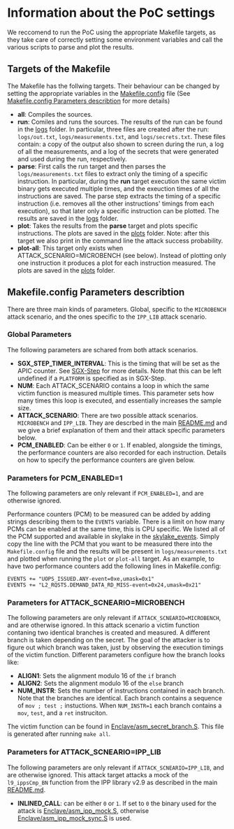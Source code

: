 # Information about the PoC settings

We reccomend to run the PoC using the appropriate Makefile targets, as they take care of correctly setting some environment variables and call the various scripts to parse and plot the results.

## Targets of the Makefile

The Makefile has the follwing targets. Their behaviour can be changed by setting the appropriate variables in the [Makefile.config](Makefile.config) file (See [Makefile.config Parameters describtion](#config_parameters) for more details)

- **all**: Compiles the sources.
- **run**: Comiles and runs the sources. The results of the run can be found in the [logs](logs) folder. In particular, three files are created after the run: `logs/out.txt`, `logs/measurements.txt`, and `logs/secrets.txt`. These files contain: a copy of the output also shown to screen during the run, a log of all the measurements, and a log of the secrets that were generated and used during the run, respectively.
- **parse**: First calls the run target and then parses the `logs/measurements.txt` files to extract only the timing of a specific instruction. In particular, during the **run** target execution the same victim binary gets executed multiple times, and the exeuction times of all the instructions are saved. The parse step extracts the timing of a specific instruction (i.e. removes all the other instructions' timings from each execution), so that later only a specific instruction can be plotted. The results are saved in the [logs](logs) folder.
- **plot**: Takes the results from the **parse** target and plots specific instructions. The plots are saved in the [plots](plots) folder. Note: after this target we also print in the command line the attack success probability.
- **plot-all**: This target only exists when ATTACK_SCENARIO=MICROBENCH (see below). Instead of plotting only one instruction it produces a plot for each instruction measured. The plots are saved in the [plots](plots) folder.

<a name="config_parameters"></a>

## Makefile.config Parameters describtion

There are three main kinds of parameters. Global, specific to the `MICROBENCH` attack scenario, and the ones specific to the `IPP_LIB` attack scenario.

### Global Parameters
The following parameters are schared from both attack scenarios.

- **SGX_STEP_TIMER_INTERVAL**: This is the timing that will be set as the APIC counter. See [SGX-Step](https://github.com/jovanbulck/sgx-step) for more details. Note that this can be left undefined if a `PLATFORM` is specified as in SGX-Step.
- **NUM**: Each ATTACK_SCENARIO contains a loop in which the same victim function is measured multiple times. This parameter sets how many times this loop is executed, and essentially increases the sample size.
- **ATTACK_SCENARIO**: There are two possible attack scenarios. `MICROBENCH` and `IPP_LIB`. They are descrbed in the main [README.md](../README.md) and we give a brief explanation of them and their attack specific parameters below.
- **PCM_ENABLED**: Can be either `0` or `1`. If enabled, alongside the timings, the performance counters are also recorded for each instruction. Details on how to specify the performance counters are given below.

### Parameters for PCM_ENABLED=1
The following parameters are only relevant if `PCM_ENABLED=1`, and are otherwise ignored.

Performance counters (PCM) to be measured can be added by adding strings describing them to the `EVENTS` variable. There is a limit on how many PCMs can be enabled at the same time, this is CPU specific. We listed all of the PCM supported and available in skylake in the [skylake_events](skylake_events). Simply copy the line with the PCM that you want to be measured there into the `Makefile.config` file and the results will be present in `logs/measurements.txt` and plotted when running the `plot` or `plot-all` target. As an example, to have two performance counters add the following lines in Makefile.config:

```
EVENTS += "UOPS_ISSUED.ANY-event=0xe,umask=0x1"
EVENTS += "L2_RQSTS.DEMAND_DATA_RD_MISS-event=0x24,umask=0x21"
```

### Parameters for ATTACK_SCNEARIO=MICROBENCH

The following parameters are only relevant if `ATTACK_SCNEARIO=MICROBENCH`, and are otherwise ignored.
In this attack scenario a victim function contaning two identical branches is created and measured.
A different branch is taken depending on the secret.
The goal of the attacker is to figure out which branch was taken, just by observing the execution timings of the victim function.
Different parameters configure how the branch looks like:

- **ALIGN1**: Sets the alignment modulo 16 of the `if` branch
- **ALIGN2**: Sets the alignment modulo 16 of the `else` branch
- **NUM_INSTR**: Sets the number of instructions contained in each branch. Note that the branches are identical. Each branch contains a sequence of `mov ; test ;` instuctions. When `NUM_INSTR=1` each branch contains a `mov`, `test`, and a `ret` instruciton.

The victim function can be found in [Enclave/asm_secret_branch.S](Enclave/asm_secret_branch.S). This file is generated after running `make all`.

### Parameters for ATTACK_SCNEARIO=IPP_LIB
The following parameters are only relevant if `ATTACK_SCNEARIO=IPP_LIB`, and are otherwise ignored.
This attack target attacks a mock of the `l9_ippsCmp_BN` function from the IPP library v2.9 as described in the main [README.md](../README.md).

- **INLINED_CALL**: can be either `0` or `1`. If set to `0` the binary used for the attack is [Enclave/asm_ipp_mock.S](Enclave/asm_ipp_mock.S), otherwise [Enclave/asm_ipp_mock_sync.S](Enclave/asm_ipp_mock_sync.S) is used.

